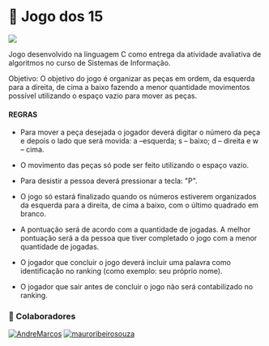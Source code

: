 # 🚀 Jogo dos 15
<img src="https://img.shields.io/badge/C-00599C?style=for-the-badge&logo=c&logoColor=white" /> 

Jogo desenvolvido na linguagem C como entrega da atividade avaliativa de algoritmos no curso de Sistemas de Informação.

Objetivo: O objetivo do jogo é organizar as peças em ordem, da esquerda para a direita,
de cima a baixo fazendo a menor quantidade movimentos possível utilizando o
espaço vazio para mover as peças.

#### REGRAS                                    
                                                                   
  * Para mover a peça desejada o jogador deverá digitar o número da peça e depois o lado que será movida: 
      a –esquerda; s – baixo; d – direita e w – cima.     
      
  * O movimento das peças só pode ser feito utilizando o espaço vazio.
    
  * Para desistir a pessoa deverá pressionar a tecla: "P".
    
  * O jogo só estará finalizado quando os números estiverem organizados da esquerda para a direita, de cima a baixo, 
    com o último quadrado em branco.
    
  * A pontuação será de acordo com a quantidade de jogadas.
    A melhor pontuação será a da pessoa que tiver completado o jogo com a menor quantidade de jogadas.

  * O jogador que concluir o jogo deverá incluir uma palavra como identificação no ranking (como exemplo: seu 
    próprio nome). 
    
  * O jogador que sair antes de concluir o jogo não será
    contabilizado no ranking.



### 🤝 Colaboradores


[![AndreMarcos](https://github-readme-stats.vercel.app/api?username=AndreMarcos&theme=default)](https://github.com/AndreMarcos/) 
[![mauroribeirosouza](https://github-readme-stats.vercel.app/api?username=mauroribeirosouza&theme=default)](https://github.com/mauroribeirosouza/)

